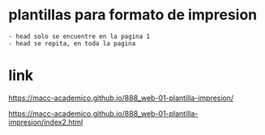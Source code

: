 # plantillas para formato de impresion

    - head solo se encuentre en la pagina 1
    - head se repita, en toda la pagina

# link

https://macc-academico.github.io/888_web-01-plantilla-impresion/

https://macc-academico.github.io/888_web-01-plantilla-impresion/index2.html
